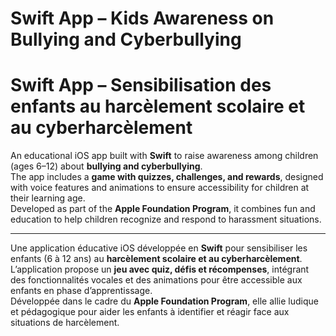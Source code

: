 # Swift App – Kids Awareness on Bullying and Cyberbullying  
# Swift App – Sensibilisation des enfants au harcèlement scolaire et au cyberharcèlement

An educational iOS app built with **Swift** to raise awareness among children (ages 6–12) about **bullying and cyberbullying**.  
The app includes a **game with quizzes, challenges, and rewards**, designed with voice features and animations to ensure accessibility for children at their learning age.  
Developed as part of the **Apple Foundation Program**, it combines fun and education to help children recognize and respond to harassment situations.  

---

Une application éducative iOS développée en **Swift** pour sensibiliser les enfants (6 à 12 ans) au **harcèlement scolaire et au cyberharcèlement**.  
L’application propose un **jeu avec quiz, défis et récompenses**, intégrant des fonctionnalités vocales et des animations pour être accessible aux enfants en phase d’apprentissage.  
Développée dans le cadre du **Apple Foundation Program**, elle allie ludique et pédagogique pour aider les enfants à identifier et réagir face aux situations de harcèlement.  
